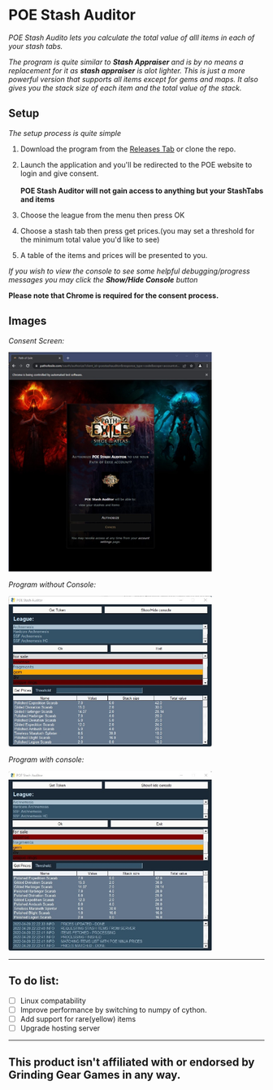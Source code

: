 # POE Stash Auditor

*POE Stash Audito lets you calculate the total value of alll items in each of your stash tabs.*

*The program is quite similar to __Stash Appraiser__ and is by no means a replacement for it as __stash appraiser__ is alot lighter. This is just a more powerful version that supports all items except for gems and maps. It also gives you the stack size of each item and the total value of the stack.*



## Setup
*The setup process is quite simple*
1. Download the program from the [Releases Tab](https://github.com/eslam-allam/POE-stash-Auditor/releases) or clone the repo.
1. Launch the application and you'll be redirected to the POE website to login and give consent.<br></br>
__POE Stash Auditor will not gain access to anything but your StashTabs and items__

1. Choose the league from the menu then press OK
1. Choose a stash tab then press get prices.(you may set a threshold for the minimum total value you'd like to see)
1. A table of the items and prices will be presented to you.

*If you wish to view the console to see some helpful debugging/progress messages you may click the __Show/Hide Console__ button*

**Please note that Chrome is required for the consent process.**


## Images

*Consent Screen:*

<img src="/consent-screen.jpg" alt="Concent Screen" width="400" title="Consent Screen"/>

*Program without Console:*

<img src="/program-without-console.jpg" alt="Program without Console." width="400" title="Program without Console"/>

*Program with console:*

<img src="/program-with-console.jpg" alt="Program with Console." width="400" title="Program with Console"/>

______
## To do list:

- [ ] Linux compatability
- [ ] Improve performance by switching to numpy of cython.
- [ ] Add support for rare(yellow) items
- [ ] Upgrade hosting server

____

## This product isn't affiliated with or endorsed by Grinding Gear Games in any way.
